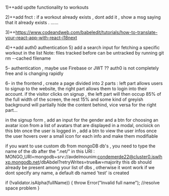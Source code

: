 1)++add updte functionality to workouts

2)++add fnct : if a workout already exists , dont add it , show a msg saying that it already exists . ......

3)++https://www.codeandweb.com/babeledit/tutorials/how-to-translate-your-react-app-with-react-i18next

4)++add auth0 authentication 5) add a search input for fetching a specific workout in the list
Note: files tracked before can be untracked by running git rm --cached filename

5- authentication , maybe use Firebase or JWT ?? auth0 is not completely free and is changing rapidly

6- in the frontend , create a page divided into 2 parts : left part allows users to signup to the website, the right part allows them to login into their account.
if the visitor clicks on signup , the left part will then occup 85% of the full width of the screen, the rest 15% and some kind of greyish background will partially hide the content behind, vice versa for the right part...

in the signup form , add an input for the gender and a btn for choosing an avatar icon from a list of avatars that are displayed in a modal, oncloick on this btn
once the user is logged in , add a btn to view the user infos once the user hovers over a small icon for each info and make them modifiable

if you want to use custom db from mongoDB db's , you need to type the name of the db after the ".net/" in this URI :
MONGO_URI=mongodb+srv://avdelmounim:condemerde22@cluster0.iswlhxp.mongodb.net/dbAbdel?retryWrites=true&w=majority
this db should already be present among your list of dbs , otherwise it wont work
if we dont specify any name, a default db named 'test' is created

if (!validator.isAlpha(fullName)) {
throw Error("Invalid full name"); //resolve space problem
}
